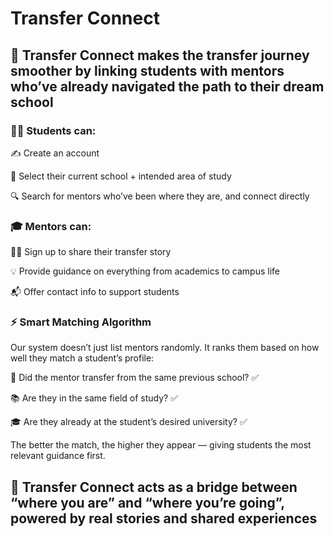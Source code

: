 # Transfer Connect

## 🚀 Transfer Connect makes the transfer journey smoother by linking students with mentors who’ve already navigated the path to their dream school

### 👩‍🎓 Students can:

  ✍️ Create an account
  
  🎯 Select their current school + intended area of study
  
  🔍 Search for mentors who’ve been where they are, and connect directly

### 🎓 Mentors can:

  🧑‍🏫 Sign up to share their transfer story
  
  💡 Provide guidance on everything from academics to campus life
  
  📬 Offer contact info to support students

### ⚡ Smart Matching Algorithm

Our system doesn’t just list mentors randomly. It ranks them based on how well they match a student’s profile:

  🏫 Did the mentor transfer from the same previous school? ✅
  
  📚 Are they in the same field of study? ✅
  
  🎓 Are they already at the student’s desired university? ✅
  

The better the match, the higher they appear — giving students the most relevant guidance first.

## 💬 Transfer Connect acts as a bridge between “where you are” and “where you’re going”, powered by real stories and shared experiences
